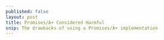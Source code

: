 ```yaml
---
published: false
layout: post
title: Promises/A+ Considered Harmful
snip: The drawbacks of using a Promises/A+ implementation
---
```


